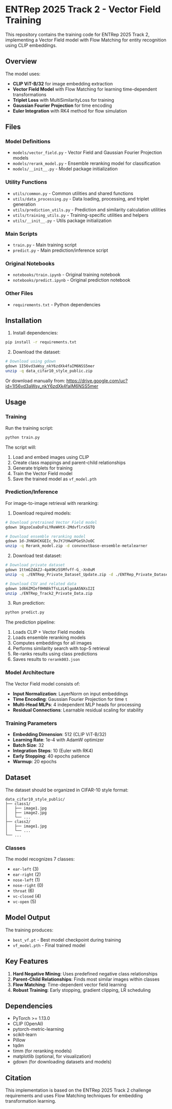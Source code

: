 # ENTRep 2025 Track 2 - Vector Field Training

This repository contains the training code for ENTRep 2025 Track 2, implementing a Vector Field model with Flow Matching for entity recognition using CLIP embeddings.

## Overview

The model uses:
- **CLIP ViT-B/32** for image embedding extraction
- **Vector Field Model** with Flow Matching for learning time-dependent transformations
- **Triplet Loss** with MultiSimilarityLoss for training
- **Gaussian Fourier Projection** for time encoding
- **Euler Integration** with RK4 method for flow simulation

## Files

### Model Definitions
- `models/vector_field.py` - Vector Field and Gaussian Fourier Projection models
- `models/rerank_model.py` - Ensemble reranking model for classification
- `models/__init__.py` - Model package initialization

### Utility Functions
- `utils/common.py` - Common utilities and shared functions
- `utils/data_processing.py` - Data loading, processing, and triplet generation
- `utils/prediction_utils.py` - Prediction and similarity calculation utilities
- `utils/training_utils.py` - Training-specific utilities and helpers
- `utils/__init__.py` - Utils package initialization

### Main Scripts
- `train.py` - Main training script
- `predict.py` - Main prediction/inference script

### Original Notebooks
- `notebooks/train.ipynb` - Original training notebook
- `notebooks/predict.ipynb` - Original prediction notebook

### Other Files
- `requirements.txt` - Python dependencies

## Installation

1. Install dependencies:
```bash
pip install -r requirements.txt
```

2. Download the dataset:
```bash
# Download using gdown
gdown 1I56vd3aWsy_nkY6zdXk4faIM6NSS5mer
unzip -q data_cifar10_style_public.zip
```

   Or download manually from: https://drive.google.com/uc?id=1I56vd3aWsy_nkY6zdXk4faIM6NSS5mer

## Usage

### Training

Run the training script:
```bash
python train.py
```

The script will:
1. Load and embed images using CLIP
2. Create class mappings and parent-child relationships
3. Generate triplets for training
4. Train the Vector Field model
5. Save the trained model as `vf_model.pth`

### Prediction/Inference

For image-to-image retrieval with reranking:

1. Download required models:
```bash
# Download pretrained Vector Field model
gdown 1KgzoCoaDoFsLYReWHtX-2MdvflrxSGTQ

# Download ensemble reranking model
gdown 1d-JhNGHCKGEIc_9vJYJtHwUPGeShJoOC
unzip -q Rerank_model.zip -d convnextbase-ensemble-metalearner
```

2. Download test dataset:
```bash
# Download private dataset
gdown 1ttmGZdAZJ-4pA9Kz5SMfvff-G_-Xn0uM
unzip -q ./ENTRep_Private_Dataset_Update.zip -d ./ENTRep_Private_Dataset_update/

# Download CSV and related data
gdown 1d66ZMIef0HN8kTfsLzLKlgoAA5NXsI2I
unzip ./ENTRep_Track2_Private_Data.zip
```

3. Run prediction:
```bash
python predict.py
```

The prediction pipeline:
1. Loads CLIP + Vector Field models
2. Loads ensemble reranking models
3. Computes embeddings for all images
4. Performs similarity search with top-5 retrieval
5. Re-ranks results using class predictions
6. Saves results to `rerank003.json`

### Model Architecture

The Vector Field model consists of:
- **Input Normalization**: LayerNorm on input embeddings
- **Time Encoding**: Gaussian Fourier Projection for time `t`
- **Multi-Head MLPs**: 4 independent MLP heads for processing
- **Residual Connections**: Learnable residual scaling for stability

### Training Parameters

- **Embedding Dimension**: 512 (CLIP ViT-B/32)
- **Learning Rate**: 1e-4 with AdamW optimizer
- **Batch Size**: 32
- **Integration Steps**: 10 (Euler with RK4)
- **Early Stopping**: 40 epochs patience
- **Warmup**: 20 epochs

## Dataset

The dataset should be organized in CIFAR-10 style format:
```
data_cifar10_style_public/
├── class1/
│   ├── image1.jpg
│   ├── image2.jpg
│   └── ...
├── class2/
│   ├── image1.jpg
│   └── ...
└── ...
```

### Classes

The model recognizes 7 classes:
- `ear-left` (3)
- `ear-right` (2) 
- `nose-left` (1)
- `nose-right` (0)
- `throat` (6)
- `vc-closed` (4)
- `vc-open` (5)

## Model Output

The training produces:
- `best_vf.pt` - Best model checkpoint during training
- `vf_model.pth` - Final trained model

## Key Features

1. **Hard Negative Mining**: Uses predefined negative class relationships
2. **Parent-Child Relationships**: Finds most similar images within classes
3. **Flow Matching**: Time-dependent vector field learning
4. **Robust Training**: Early stopping, gradient clipping, LR scheduling

## Dependencies

- PyTorch >= 1.13.0
- CLIP (OpenAI)
- pytorch-metric-learning
- scikit-learn
- Pillow
- tqdm
- timm (for reranking models)
- matplotlib (optional, for visualization)
- gdown (for downloading datasets and models)

## Citation

This implementation is based on the ENTRep 2025 Track 2 challenge requirements and uses Flow Matching techniques for embedding transformation learning.